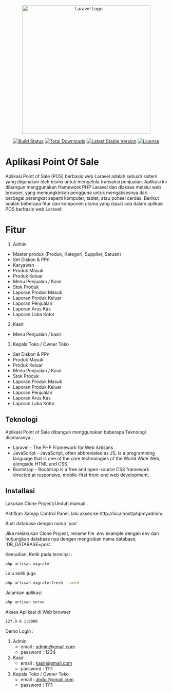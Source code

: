 
<p align="center"><a href="https://laravel.com" target="_blank"><img src="https://raw.githubusercontent.com/laravel/art/master/logo-lockup/5%20SVG/2%20CMYK/1%20Full%20Color/laravel-logolockup-cmyk-red.svg" width="400" alt="Laravel Logo"></a></p>

<p align="center">
<a href="https://github.com/laravel/framework/actions"><img src="https://github.com/laravel/framework/workflows/tests/badge.svg" alt="Build Status"></a>
<a href="https://packagist.org/packages/laravel/framework"><img src="https://img.shields.io/packagist/dt/laravel/framework" alt="Total Downloads"></a>
<a href="https://packagist.org/packages/laravel/framework"><img src="https://img.shields.io/packagist/v/laravel/framework" alt="Latest Stable Version"></a>
<a href="https://packagist.org/packages/laravel/framework"><img src="https://img.shields.io/packagist/l/laravel/framework" alt="License"></a>
</p>


# Aplikasi Point Of Sale


Aplikasi Point of Sale (POS) berbasis web Laravel adalah sebuah sistem yang digunakan oleh bisnis untuk mengelola transaksi penjualan. Aplikasi ini dibangun menggunakan framework PHP Laravel dan diakses melalui web browser, yang memungkinkan pengguna untuk mengaksesnya dari berbagai perangkat seperti komputer, tablet, atau ponsel cerdas. Berikut adalah beberapa fitur dan komponen utama yang dapat ada dalam aplikasi POS berbasis web Laravel:



# Fitur
1. Admin
- Master produk (Produk, Kategori, Supplier, Satuan)
- Set Diskon & PPn
- Karyawan
- Produk Masuk
- Produk Keluar
- Menu Penjualan / Kasir
- Stok Produk
- Laporan Produk Masuk
- Laporan Produk Keluar
- Laporan Penjualan
- Laporan  Arus Kas
- Laporan  Laba Kotor


2. Kasir
- Menu Penjualan / kasir


3. Kepala Toko / Owner Toko
- Set Diskon & PPn
- Produk Masuk
- Produk Keluar
- Menu Penjualan / Kasir
- Stok Produk
- Laporan Produk Masuk
- Laporan Produk Keluar
- Laporan Penjualan
- Laporan  Arus Kas
- Laporan  Laba Kotor



## Teknologi

Aplikasi Point of Sale dibangun menggunakan beberapa Teknologi diantaranya :

- Laravel - The PHP Framework for Web Artisans
- JavaScript - JavaScript, often abbreviated as JS, is a programming language that is one of the core technologies of the World Wide Web, alongside HTML and CSS.
- Bootstrap - Bootstrap is a free and open-source CSS framework directed at responsive, mobile-first front-end web development. 



## Installasi

Lakukan Clone Project/Unduh manual .

Aktifkan Xampp Control Panel, lalu akses ke http://localhost/phpmyadmin/.

Buat database dengan nama 'pos'.

Jika melakukan Clone Project, rename file .env.example dengan env dan hubungkan
database nya dengan mengisikan nama database, 'DB_DATABASE=pos'.


Kemudian, Ketik pada terminal :
```sh
php artisan migrate
```

Lalu ketik juga

```sh
php artisan migrate:fresh --seed
```

Jalankan aplikasi 

```sh
php artisan serve
```

Akses Aplikasi di Web browser 
```sh
127.0.0.1:8000
```

Demo Login :
1. Admin
    - email     : admin@gmail.com
    - password  : 1234
2. Kasir
    - email     : kasir@gmail.com
    - password  : 1111
3. Kepala Toko / Owner Toko
    - email     : abdul@gmail.com
    - password  : 1111

